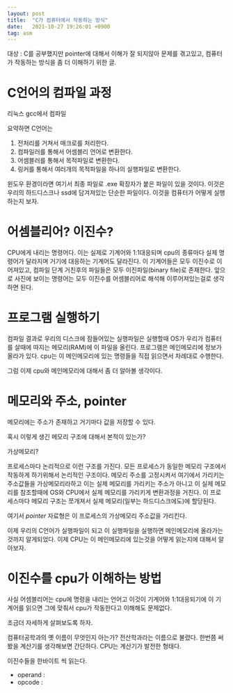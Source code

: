 ```yaml
---
layout: post
title:  "C가 컴퓨터에서 작동하는 방식"
date:   2021-10-27 19:26:01 +0900
tag: asm
---
```


대상 : C를 공부했지만 pointer에 대해서 이해가 잘 되지않아 문제를 겪고있고, 컴퓨터가 작동하는 방식을 좀 더 이해하기 위한 글.

# C언어의 컴파일 과정


<!--    컴파일 사진                   -->

리눅스 gcc에서 컴파일


요약하면 C언어는 

1. 전처리를 거쳐서 매크로를 처리한다.
2. 컴파일러를 통해서 어셈블리 언어로 변환한다.
3. 어셈블러를 통해서 목적파일로 변환한다.
4. 링커를 통해서 여러개의 목적파일을 하나의 실행파일로 변환한다.

윈도우 환경이라면 여기서 최종 파일로 .exe 확장자가 붙은 파일이 있을 것이다.
이것은 우리의 하드디스크나 ssd에 담겨져있는 단순한 파일이다.
이것을 컴퓨터가 어떻게 실행하는지 보자.

# 어셈블리어? 이진수?

CPU에게 내리는 명령어다. 이는 실제로 기계어와 1:1대응되며 cpu의 종류마다 실제 명령어가 달라지며 거기에 대응하는 기계어도 달라진다. 이 기계어들은 모두 이진수로 이어져있고, 컴파일 단계 거친후의 파일들은 모두 이진파일(binary file)로 존재한다. 앞으로 사진에 보이는 명령어는 모두 이진수를 어셈블리어로 해석해 이루어져있는걸로 생각하면 된다.

# 프로그램 실행하기

컴파일 결과로 우리의 디스크에 잠들어있는 실행파일은 실행할때 OS가 우리가 컴퓨터를 살때에 따지는 메모리(RAM)에 이 파일을 올린다. 프로그램은 메인메모리에 정보가 올라가 있다. cpu는 이 메인메모리에 있는 명령들을 직접 읽으면서 차례대로 수행한다.

그럼 이제 cpu와 메인메모리에 대해서 좀 더 알아볼 생각이다.

# 메모리와 주소, pointer

메모리에는 주소가 존재하고 거기마다 값을 저장할 수 있다.

혹시 이렇게 생긴 메모리 구조에 대해서 본적이 있는가?

가상메모리?

<!--    가상메모리 사진                   -->

프로세스마다 논리적으로 이런 구조를 가진다.
모든 프로세스가 동일한 메모리 구조에서 작동하게 하기위해서 논리적인 구조이다.
메모리 주소를 고정시켜서 여기에서 가리키는 주소값들을 가상메모리라하고 이는 실제 메모리를 가리키는 주소가 아니고 이 실제 메모리를 참조할때에 OS와 CPU에서 실제 메모리를 가리키게 변환과정을 거친다.
이 프로세스마다 메모리 구조는 쪼개져서 실제 메모리(일부는 하드디스크에도)에 할당된다.

<!--    물리메모리 사진                   -->

여기서 *pointer* 자료형은 이 프로세스의 가상메모리 주소값을 가리킨다.



이제 우리의 C언어가 실행파일이 되고 이 실행파일을 실행하면 메인메모리에 올라가는것까지 알게되었다. 이제 CPU는 이 메인메모리에 있는것을 어떻게 읽는지에 대해서 알아보자.


<!--    프로그램이 메모리에 올라간 사진                   -->



# 이진수를 cpu가 이해하는 방법

사실 어셈블리어는 cpu에 명령을 내리는 언어고 이것이 기계어와 1:1대응되기에 이 기계어를 읽으면 그에 맞춰서 cpu가 작동한다고 이해해도 문제없다.

조금더 자세하게 살펴보도록 하자.

컴퓨터공학과의 옛 이름이 무엇인지 아는가? 전산학과라는 이름으로 불렸다.
한번쯤 써봤을 계산기를 생각해보면 간단하다.
CPU는 계산기가 발전한 형태다.


 이진수들을 한바이트 씩 읽는다.

- operand : 
- opcode : 











